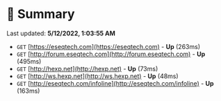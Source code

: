 # 📖 Summary
Last updated: **5/12/2022, 1:03:55 AM**

- `GET` [https://eseqtech.com](https://eseqtech.com) - **Up** (263ms)
- `GET` [http://forum.eseqtech.com](http://forum.eseqtech.com) - **Up** (495ms)
- `GET` [http://hexp.net](http://hexp.net) - **Up** (73ms)
- `GET` [http://ws.hexp.net](http://ws.hexp.net) - **Up** (48ms)
- `GET` [http://eseqtech.com/infoline](http://eseqtech.com/infoline) - **Up** (163ms)
